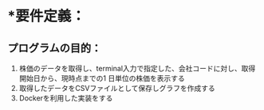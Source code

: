 # *要件定義：  
## プログラムの目的：
1. 株価のデータを取得し、terminal入力で指定した、会社コードに対し、取得開始日から、現時点までの1 日単位の株価を表示する
2. 取得したデータをCSVファイルとして保存しグラフを作成する
3. Dockerを利用した実装をする

